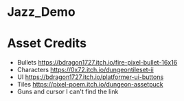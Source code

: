 # Jazz_Demo


# Asset Credits
- Bullets https://bdragon1727.itch.io/fire-pixel-bullet-16x16
- Characters https://0x72.itch.io/dungeontileset-ii
- UI https://bdragon1727.itch.io/platformer-ui-buttons
- Tiles https://pixel-poem.itch.io/dungeon-assetpuck
- Guns and cursor I can't find the link
